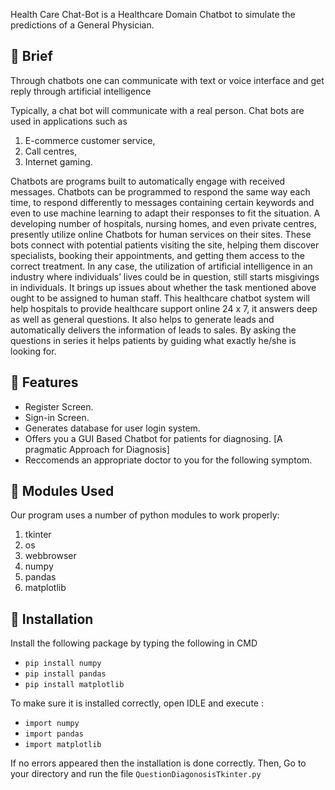 
Health Care Chat-Bot is a Healthcare Domain Chatbot to simulate the predictions of a General Physician.

## :page_with_curl: Brief
Through chatbots one can communicate with text or voice interface and get reply through artificial intelligence

Typically, a chat bot will communicate with a real person. 
Chat bots are used in applications such as 

1. E-commerce customer service,
2. Call centres, 
3. Internet gaming. 

Chatbots are programs built to automatically engage with received messages. Chatbots can be programmed to respond the same way each time, to respond differently to messages containing certain keywords and even to use machine learning to adapt their responses to fit the situation. 
A developing number of hospitals, nursing homes, and even private centres, presently utilize online Chatbots for human services on their sites. These bots connect with potential patients visiting the site, helping them discover specialists, booking their appointments, and getting them access to the correct treatment. 
In any case, the utilization of artificial intelligence in an industry where individuals’ lives could be in question, still starts misgivings in individuals. It brings up issues about whether the task mentioned above ought to be assigned to human staff. This healthcare chatbot system will help hospitals to provide healthcare support online 24 x 7, it answers deep as well as general questions. It also helps to generate leads and automatically delivers the information of leads to sales. By asking the questions in series it helps patients by guiding what exactly he/she is looking for. 

## :card_index: Features
- Register Screen.
- Sign-in Screen.
- Generates database for user login system.
- Offers you a GUI Based Chatbot for patients for diagnosing. [A pragmatic Approach for Diagnosis]
- Reccomends an appropriate doctor to you for the following symptom.

## :scroll: Modules Used
Our	program	uses	a	number	of	python	modules	to	work	properly:

1. tkinter 
1. os
1. webbrowser
1. numpy
1. pandas
1. matplotlib

## :white_square_button: Installation 
Install the following package by typing the following in CMD

- `pip install numpy`
- `pip install pandas`
- `pip install matplotlib`

To make sure it is installed correctly, open IDLE and execute :

- `import numpy`
- `import pandas`
- `import matplotlib`

If no errors appeared then the installation is done correctly.
Then, Go to your directory and run the file `QuestionDiagonosisTkinter.py`



